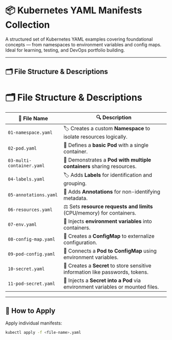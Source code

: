 # 📦 Kubernetes YAML Manifests Collection

A structured set of Kubernetes YAML examples covering foundational concepts — from namespaces to environment variables and config maps. Ideal for learning, testing, and DevOps portfolio building.

---

## 🗂️ File Structure & Descriptions

# 🗂️ File Structure & Descriptions

| 📄 File Name              | 🔍 Description                                                                 |
|---------------------------|--------------------------------------------------------------------------------|
| `01-namespace.yaml`       | 🏷️ Creates a custom **Namespace** to isolate resources logically.               |
| `02-pod.yaml`             | 🧱 Defines a **basic Pod** with a single container.                             |
| `03-multi-container.yaml` | 🧊 Demonstrates a **Pod with multiple containers** sharing resources.           |
| `04-labels.yaml`          | 🏷️ Adds **Labels** for identification and grouping.                            |
| `05-annotations.yaml`     | 📝 Adds **Annotations** for non-identifying metadata.                          |
| `06-resources.yaml`       | ⚖️ Sets **resource requests and limits** (CPU/memory) for containers.          |
| `07-env.yaml`             | 🌱 Injects **environment variables** into containers.                          |
| `08-config-map.yaml`      | 📘 Creates a **ConfigMap** to externalize configuration.                       |
| `09-pod-config.yaml`      | 🔗 Connects a **Pod to ConfigMap** using environment variables.                 |
| `10-secret.yaml`          | 🔐 Creates a **Secret** to store sensitive information like passwords, tokens. |
| `11-pod-secret.yaml`      | 🧬 Injects a **Secret into a Pod** via environment variables or mounted files.  |
---

## 🚀 How to Apply

Apply individual manifests:
```bash
kubectl apply -f <file-name>.yaml
